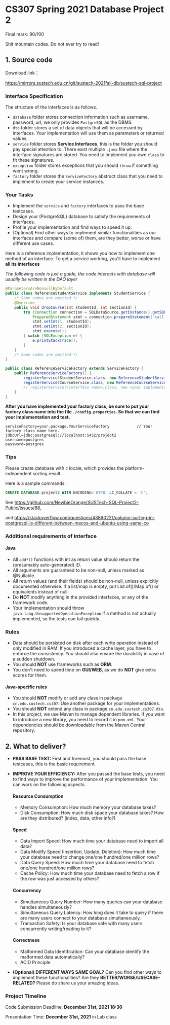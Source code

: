 # CS307 Spring 2021 Database Project 2

Final mark: 90/100

Shit mountain codes. Do not ever try to read!

## 1. Source code

Download link：

https://mirrors.sustech.edu.cn/git/sustech-2021fall-db/sustech-sql-project

### Interface Specification


The structure of the interfaces is as follows.

- `database` folder stores connection information such as username, password, url, we only provides `PostgreSQL` as the DBMS.
- `dto` folder stores a set of data objects that will be accessed by interfaces. Your implementation will use them as parameters or returned values.
- `service` folder stores **Service Interfaces**, this is the folder you should pay special attention to. There exist multiple `.java` file where the interface signatures are stored. You need to implement you own `class` to fit these signatures.
- `exception` folder stores exceptions that you should `throw` if something went wrong.
- `factory` folder stores the `ServiceFactory` abstract class that you need to implement to create your service instances.

### Your Tasks

- Implement the `service` and `factory` interfaces to pass the base testcases.
- Design your (PostgreSQL) database to satisfy the requirements of interfaces.
- Profile your implementation and find ways to speed it up.
- (Optional) Find other ways to implement similar functionalities as our interfaces and compare (some of) them, are they better, worse or have different use cases. 

Here is a reference implementation, it shows you how to implement one method of an interface. To get a service working, you'll have to implement **all its interfaces**

*The following code is just a guide, the code interacts with database will usually be written in the DAO layer*

```java
@ParametersAreNonnullByDefault
public class ReferenceStudentService implements StudentService {
    /* Some codes are omitted */
    @Override
    public void dropCourse(int studentId, int sectionId) {
        try (Connection connection = SQLDataSource.getInstance().getSQLConnection();
            PreparedStatement stmt = connection.prepareStatement("call drop_course(?, ?)")) {
            stmt.setInt(1, studentId);
            stmt.setInt(2, sectionId);
            stmt.execute();
        } catch (SQLException e) {
            e.printStackTrace();
        }
    }
    /* Some codes are omitted */
}
```

```java
public class ReferenceServiceFactory extends ServiceFactory {
    public ReferenceServiceFactory() {
        registerService(StudentService.class, new ReferenceStudentService());
        registerService(CourseService.class, new ReferenceCourseService());
        // registerService(<interface name>.class, new <your implementation>());
    }
}
```

**After you have implemented your factory class, be sure to put your factory class name into the file `./config.properties`. So that we can find your implementation and test.**

```
serviceFactory=your.package.YourServiceFactory            // Your factory class name here.
jdbcUrl=jdbc:postgresql://localhost:5432/project2
username=postgres
password=postgres
```

### Tips

Please create database with `C` locale, which provides the platform-independent sorting result.

Here is a sample commands:

```sql
CREATE DATABASE project2 WITH ENCODING='UTF8' LC_COLLATE = 'C';
```

See https://github.com/NewbieOrange/SUSTech-SQL-Project2-Public/issues/88,  

and https://stackoverflow.com/questions/43890221/column-sorting-in-postgresql-is-different-between-macos-and-ubuntu-using-same-co

### Additional requirements of interface

#### Java
- All `add*()` functions with int as return value should return the (presumably auto-generated) ID.
- All arguments are guaranteed to be non-null, unless marked as @Nullable.
- All return values (and their fields) should be non-null, unless explicitly documented otherwise. If a list/map is
  empty, put List.of()/Map.of() or equivalents instead of null.
- Do **NOT** modify anything in the provided interfaces, or any of the framework code.
- Your implementation should throw `java.lang.UnsupportedOperationException` if a method is not actually implemented,
  so the tests can fail quickly.


### Rules

- Data should be persisted on disk after each write operation instead of only modified in RAM. If you introduced a cache
  layer, you have to enforce the consistency. You should also ensure the durability in case of a sudden shutdown.
- You should **NOT** use frameworks such as **ORM**.
- You don't need to spend time on **GUI/WEB**, as we do **NOT** give extra scores for them.

#### Java-specific rules

- You should **NOT** modify or add any class in package `cn.edu.sustech.cs307`. Use another package for your
  implementations.
- You should **NOT** extend any class in package `cn.edu.sustech.cs307.dto`.
- In this project, we use Maven to manage dependent libraries. If you want to introduce a new library, you need to
  record it in `pom.xml`. Your dependencies should be downloadable from the Maven Central repository.



## 2. What to deliver?

- **PASS BASE TEST:** First and foremost, you should pass the base testcases, this is the basic requirement.

- **IMPROVE YOUR EFFICIENCY:** After you passed the base tests, you need to find ways to improve the performance of your implementation. You can work on the following aspects.

    #### Resource Consumption

    - Memory Consumption: How much memory your database takes?
    - Disk Consumption: How much disk space your database takes? How are they distributed? (index, data, other info?)

    #### Speed

    - Data Import Speed: How much time your database need to import all data?
    - Data Modify Speed (Insertion, Update, Deletion): How much time your database need to change one/one hundred/one million rows?
    - Data Query Speed: How much time your database need to fetch one/one hundred/one million rows?
    - Cache Policy: How much time your database need to fetch a row if the row was just accessed by others?

    #### Concurrency

    - Simultaneous Query Number: How many queries can your database handles simultaneously?
    - Simultaneous Query Latency: How long does it take to query if there are many users connect to your database simultaneously.
    - Transaction Safety: Is your database safe with many users concurrently writing/reading to it?

    #### Correctness

    - Malformed Data Identification: Can your database identify the malformed data automatically?
    - ACID Principle


- **(Optional) DIFFERENT WAYS SAME GOAL?** Can you find other ways to implement these functionalities? Are they **BETTER/WORSE/USECASE-RELATED?** Please do share us your amazing ideas.


### Project Timeline

Code Submission Deadline: **December 31st, 2021 18:30**

Presentation Time: **December 31st, 2021** in Lab class
